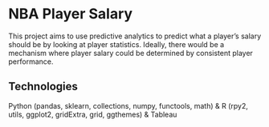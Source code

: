 # NBA Player Salary
This project aims to use predictive analytics to predict what a player’s salary should be by looking at player statistics. Ideally, there would be a mechanism where player salary could be determined by consistent player performance.

## Technologies
Python (pandas, sklearn, collections, numpy, functools, math) & R (rpy2, utils, ggplot2, gridExtra, grid, ggthemes) & Tableau
